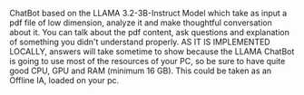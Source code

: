 ChatBot based on the LLAMA 3.2-3B-Instruct Model which take as input a pdf file of low dimension, analyze it and make thoughtful conversation about it. 
You can talk about the pdf content, ask questions and explanation of something you didn't understand properly. AS IT IS IMPLEMENTED LOCALLY, answers will take sometime to show
because the LLAMA ChatBot is going to use most of the resources of your PC, so be sure to have quite good CPU, GPU and RAM (minimum 16 GB). This could be taken as an Offline IA, loaded on your pc.
